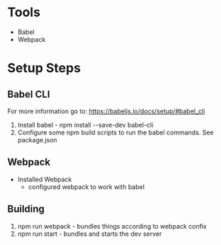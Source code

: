 # Tools
- Babel
- Webpack

# Setup Steps
## Babel CLI
For more information go to: https://babeljs.io/docs/setup/#babel_cli
1. Install babel - npm install --save-dev babel-cli
2. Configure some npm build scripts to run the babel commands. See package.json

## Webpack

- Installed Webpack
  - configured webpack to work with babel

## Building
1. npm run webpack - bundles things according to webpack confix
2. npm run start - bundles and starts the dev server
